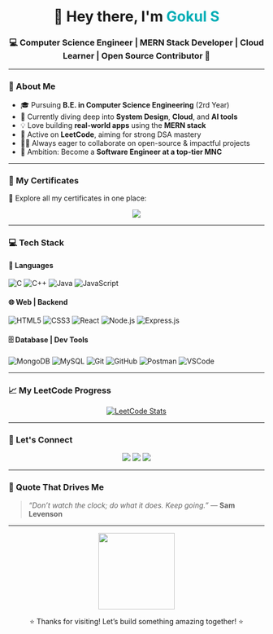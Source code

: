 <!-- Profile README -->

<h1 align="center">👋 Hey there, I'm <span style="color:#00ADB5">Gokul S</span></h1>
<h3 align="center">💻 Computer Science Engineer | MERN Stack Developer | Cloud Learner | Open Source Contributor 🚀</h3>
<div align="center">
<!--   <h3>
    <img src="https://readme-typing-svg.herokuapp.com?font=Fira+Code&size=22&pause=1000&color=00ADB5&center=true&vCenter=true&width=450&lines=I+am+a+Full+Stack+Developer;Software+Engineer;Always+Learning+New+Tech+💻" alt="Typing SVG" />
  </h3> -->
</div>


---

### 🧠 About Me  

- 🎓 Pursuing **B.E. in Computer Science Engineering** (2rd Year)  
- 🚀 Currently diving deep into **System Design**, **Cloud**, and **AI tools**  
- 💡 Love building **real-world apps** using the **MERN stack**  
- 🔭 Active on **LeetCode**, aiming for strong DSA mastery  
- 👨‍💻 Always eager to collaborate on open-source & impactful projects  
- 🎯 Ambition: Become a **Software Engineer at a top-tier MNC**

---

### 📂 My Certificates  

📜 Explore all my certificates in one place:  

<p align="center">
  <a href="https://github.com/Gokul-S-dev/Certificate.git">
    <img src="https://img.shields.io/badge/📂-View%20My%20Certificates-00ADB5?style=for-the-badge&logo=github" />
  </a>
</p>

---

### 💻 Tech Stack

#### 💬 Languages  
![C](https://img.shields.io/badge/C-00599C?style=for-the-badge&logo=c&logoColor=white)
![C++](https://img.shields.io/badge/C++-00599C?style=for-the-badge&logo=c%2B%2B&logoColor=white)
![Java](https://img.shields.io/badge/Java-ED8B00?style=for-the-badge&logo=java&logoColor=white)
![JavaScript](https://img.shields.io/badge/JavaScript-F7DF1E?style=for-the-badge&logo=javascript&logoColor=black)

#### 🌐 Web | Backend  
![HTML5](https://img.shields.io/badge/HTML5-E34F26?style=for-the-badge&logo=html5&logoColor=white)
![CSS3](https://img.shields.io/badge/CSS3-1572B6?style=for-the-badge&logo=css3&logoColor=white)
![React](https://img.shields.io/badge/React-20232A?style=for-the-badge&logo=react&logoColor=61DAFB)
![Node.js](https://img.shields.io/badge/Node.js-339933?style=for-the-badge&logo=node.js&logoColor=white)
![Express.js](https://img.shields.io/badge/Express.js-000000?style=for-the-badge&logo=express&logoColor=white)

#### 🗄️ Database | Dev Tools  
![MongoDB](https://img.shields.io/badge/MongoDB-4EA94B?style=for-the-badge&logo=mongodb&logoColor=white)
![MySQL](https://img.shields.io/badge/MySQL-00758F?style=for-the-badge&logo=mysql&logoColor=white)
![Git](https://img.shields.io/badge/Git-F05032?style=for-the-badge&logo=git&logoColor=white)
![GitHub](https://img.shields.io/badge/GitHub-181717?style=for-the-badge&logo=github&logoColor=white)
![Postman](https://img.shields.io/badge/Postman-FF6C37?style=for-the-badge&logo=postman&logoColor=white)
![VSCode](https://img.shields.io/badge/VSCode-007ACC?style=for-the-badge&logo=visual-studio-code&logoColor=white)

---

### 📈 My LeetCode Progress

<p align="center">
  <a href="https://leetcode.com/go_123/">
    <img src="https://leetcard.jacoblin.cool/go_123?theme=dark&font=Karma&ext=heatmap" alt="LeetCode Stats" />
  </a>
</p>

---

### 🔗 Let's Connect

<p align="center">
  <a href="https://www.linkedin.com/in/gokul-sg-94819432a"><img src="https://img.shields.io/badge/LinkedIn-blue?style=for-the-badge&logo=linkedin" /></a>
  <a href="https://leetcode.com/go_123/"><img src="https://img.shields.io/badge/LeetCode-orange?style=for-the-badge&logo=leetcode&logoColor=white" /></a>
  <a href="mailto:sggokul762@gmail.com"><img src="https://img.shields.io/badge/Email-D14836?style=for-the-badge&logo=gmail&logoColor=white" /></a>
</p>

---


### 📜 Quote That Drives Me

> *“Don’t watch the clock; do what it does. Keep going.”* — **Sam Levenson**

---

<p align="center">
  <img src="https://media.giphy.com/media/v1.Y2lkPTc5MGI3NjExdW02eWk0eTR1YW84MmEyY3Rjd2ExMXBhY3J2cXRmdDRxYzY2YXJ2bCZlcD12MV9naWZzX3NlYXJjaCZjdD1n/juua9i2c2fA0AIp2iq/giphy.gif" height="150" />
</p>

<p align="center">⭐ Thanks for visiting! Let’s build something amazing together! ⭐</p>
